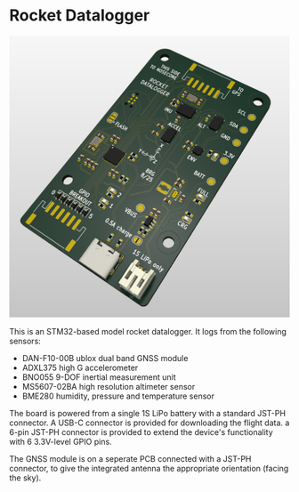 # Rocket Datalogger

![Roket bord](/docs/roket-bord.png)

This is an STM32-based model rocket datalogger. It logs from the following sensors:

- DAN-F10-00B ublox dual band GNSS module
- ADXL375 high G accelerometer
- BNO055 9-DOF inertial measurement unit
- MS5607-02BA high resolution altimeter sensor
- BME280 humidity, pressure and temperature sensor

The board is powered from a single 1S LiPo battery with a standard JST-PH connector. A USB-C connector is provided for downloading the flight data. a 6-pin JST-PH connector is provided to extend the device's functionality with 6 3.3V-level GPIO pins.

The GNSS module is on a seperate PCB connected with a JST-PH connector, to give the integrated antenna the appropriate orientation (facing the sky).